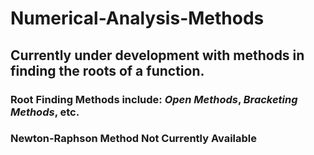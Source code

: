 # Numerical-Analysis-Methods
## Currently under development with methods in finding the roots of a function.
### Root Finding Methods include: **_Open Methods_**, **_Bracketing Methods_**, etc.
### **Newton-Raphson Method Not Currently Available**
